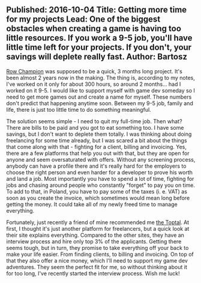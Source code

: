 Published: 2016-10-04
Title: Getting more time for my projects
Lead: One of the biggest obstacles when creating a game is having too little resources. If you work a 9-5 job, you'll have little time left for your projects. If you don't, your savings will deplete really fast. 
Author: Bartosz
---

[Row Champion](/games/rowchampion) was supposed to be a quick, 3 months long project. It's been almost 2 years now in the making. The thing is, according to my notes, I've worked on it only for about 300 hours, so around 2 months... had I worked on it 9-5. I would like to support myself with game dev someday so I need to get more games out and create a name for myself. These numbers don't predict that happening anytime soon. Between my 9-5 job, family and life, there is just too little time to do something meaningful.

The solution seems simple - I need to quit my full-time job. Then what? There are bills to be paid and you got to eat something too. I have some savings, but I don't want to deplete them totally. I was thinking about doing freelancing for some time already, but I was scared a bit about the things that come along with that - fighting for a client, billing and invoicing. Yes, there are a few platforms that help you out with that, but they are open for anyone and seem oversaturated with offers. Without any screening process, anybody can have a profile there and it's really hard for the employers to choose the right person and even harder for a developer to prove his worth and land a job. Most importantly you have to spend a lot of time, fighting for jobs and chasing around people who constantly "forget" to pay you on time. To add to that, in Poland, you have to pay some of the taxes (i. e. VAT) as soon as you create the invoice, which sometimes would mean long before getting the money. It could take all of my newly freed time to manage everything.

Fortunately, just recently a friend of mine recommended me <a href="http://www.toptal.com" target="_blank">the Toptal</a>. At first, I thought it's just another platform for freelancers, but a quick look at their site explains everything. Compared to the other sites, they have an interview process and hire only top 3% of the applicants. Getting there seems tough, but in turn, they promise to take everything off your back to make your life easier. From finding clients, to billing and invoicing. On top of that they also offer a nice money, which I'll need to support my game dev adventures. They seem the perfect fit for me, so without thinking about it for too long, I've recently started the interview process. Wish me luck!